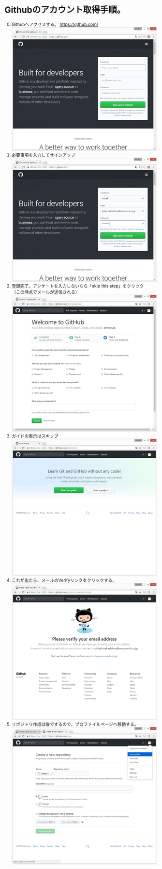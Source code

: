 # Githubのアカウント取得手順。

0. Githubへアクセスする。 https://github.com/  
![github](image/githubgetaccount.jpg)  
0. 必要事項を入力してサインアップ  
![input](image/githubinputaccount.jpg)  
0. 登録完了。アンケートを入力しないなら「skip this step」をクリック　　
（この時点でメールが送信される）  
![skipthis](image/githubskipthis.jpg)  
0. ガイドの表示はスキップ  
![start](image/githubstart.jpg)
0. これが出たら、メールのVerifyリンクをクリックする。  
![emailverify](image/githubverfyemail.jpg)  
0. リポジトリ作成は後でするので、プロファイルページへ移動する。  
![gotottop](image/githubgotop.jpg)  
